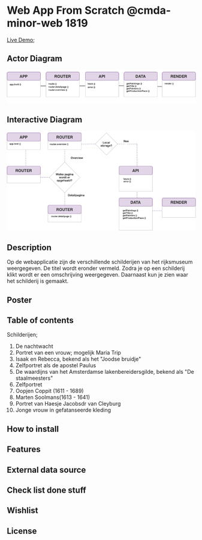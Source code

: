 # Web App From Scratch @cmda-minor-web 1819

[Live Demo](https://zeijls.github.io/web-app-from-scratch-1920/);

## Actor Diagram

![Actor Diagram](./docs/img/actordiagram.png)

## Interactive Diagram

![Interactive Diagram](./docs/img/interactivediagram.png)

## Description

Op de webapplicatie zijn de verschillende schilderijen van het rijksmuseum weergegeven. De titel wordt eronder vermeld. Zodra je op een schilderij klikt wordt er een omschrijving weergegeven. Daarnaast kun je zien waar het schilderij is gemaakt.

## Poster

## Table of contents

Schilderijen;

1. De nachtwacht
2. Portret van een vrouw; mogelijk Maria Trip
3. Isaak en Rebecca, bekend als het "Joodse bruidje"
4. Zelfportret als de apostel Paulus
5. De waardijns van het Amsterdamse lakenbereidersgilde, bekend als "De staalmeesters"
6. Zelfportret
7. Oopjen Coppit (1611 - 1689)
8. Marten Soolmans(1613 - 1641)
9. Portret van Haesje Jacobsdr van Cleyburg
10. Jonge vrouw in gefatanseerde kleding

## How to install

## Features

## External data source

## Check list done stuff

## Wishlist

## License

<!-- Add a link to your live demo in Github Pages 🌐-->

<!-- ☝️ replace this description with a description of your own work -->

<!-- replace the code in the /docs folder with your own, so you can showcase your work with GitHub Pages 🌍 -->

<!-- Add a nice poster image here at the end of the week, showing off your shiny frontend 📸 -->

<!-- Maybe a table of contents here? 📚 -->

<!-- How about a section that describes how to install this project? 🤓 -->

<!-- ...but how does one use this project? What are its features 🤔 -->

<!-- What external data source is featured in your project and what are its properties 🌠 -->

<!-- Maybe a checklist of done stuff and stuff still on your wishlist? ✅ -->

<!-- How about a license here? 📜 (or is it a licence?) 🤷 -->

